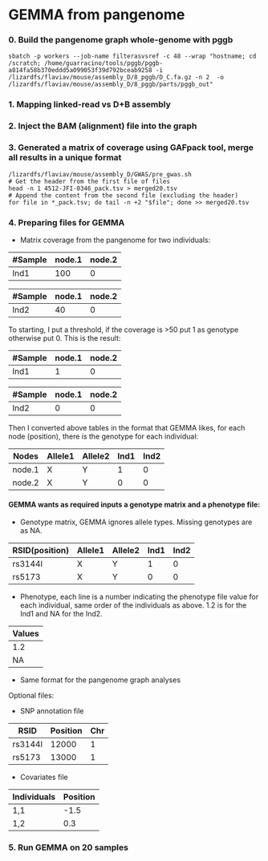 # GEMMA from pangenome

### 0. Build the pangenome graph whole-genome with pggb
```
sbatch -p workers --job-name filterasvsref -c 48 --wrap "hostname; cd /scratch; /home/guarracino/tools/pggb/pggb-a814fa58b370eddd5a099053f39d792bceab9258 -i /lizardfs/flaviav/mouse/assembly_D/8_pggb/D_C.fa.gz -n 2  -o /lizardfs/flaviav/mouse/assembly_D/8_pggb/parts/pggb_out"
```
### 1. Mapping linked-read vs D+B assembly
### 2. Inject the BAM (alignment) file into the graph
### 3. Generated a matrix of coverage using GAFpack tool, merge all results in a unique format
```
/lizardfs/flaviav/mouse/assembly_D/GWAS/pre_gwas.sh
# Get the header from the first file of files 
head -n 1 4512-JFI-0346_pack.tsv > merged20.tsv
# Append the content from the second file (excluding the header)
for file in *_pack.tsv; do tail -n +2 "$file"; done >> merged20.tsv
```
### 4. Preparing files for GEMMA

- Matrix coverage from the pangenome for two individuals: 

| #Sample   | node.1    | node.2|
| -------- | -------- | -------- |
|Ind1|100|0|

| #Sample    | node.1    | node.2|
| -------- | -------- | -------- |
|Ind2|40|0|

To starting, I put a threshold, if the coverage is >50 put 1 as genotype otherwise put 0. This is the result:

| #Sample    | node.1    | node.2|
| -------- | -------- | -------- |
|Ind1|1|0|

| #Sample    | node.1    | node.2|
| -------- | -------- | -------- |
|Ind2|0|0|

Then I converted above tables in the format that GEMMA likes, for each node (position), there is the genotype for each individual:

| Nodes | Allele1 | Allele2 |Ind1|Ind2|
| -------- | -------- | -------- |-------|-------|
| node.1     | X    | Y   |   1 |   0   |
| node.2   | X    | Y    |   0 |  0   |


#### GEMMA wants as required inputs a genotype matrix and a phenotype file:

- Genotype matrix, GEMMA ignores allele types. Missing genotypes are as NA.

| RSID(position) | Allele1 | Allele2 |Ind1|Ind2|
| -------- | -------- | -------- |-------|-------|
| rs3144l     | X    | Y   |   1 |   0   |
| rs5173   | X    | Y    |   0 |  0   |

- Phenotype, each line is a number indicating the phenotype file value for each individual, same order of the individuals as above. 1.2 is for the Ind1 and NA for the Ind2.

| Values | 
| -------- | 
| 1.2     | 
| NA   | 

- Same format for the pangenome graph analyses

Optional files:
- SNP annotation file
  
| RSID | Position| Chr|
| -------- | -------- |--------|
| rs3144l     | 12000    | 1   | 
| rs5173   | 13000    | 1   |   

- Covariates file

| Individuals | Position|
| -------- | -------- |
| 1,1     | -1.5    | 
| 1,2   | 0.3    | 

### 5. Run GEMMA on 20 samples


  
